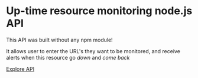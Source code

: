 # Up-time resource monitoring node.js API
This API was built without any npm module!

It allows user to enter the URL's they want to be monitored, and receive alerts when this resource go _down_ and _come back_

[Explore API](https://web.postman.co/collections/3368587-ecf8af56-53a8-41c0-b009-c20d4c3041c9?workspace=8358da19-19c9-45ba-8d76-2d6bc9d62598#a6494188-c474-44de-a0fd-b5a826e18029)
